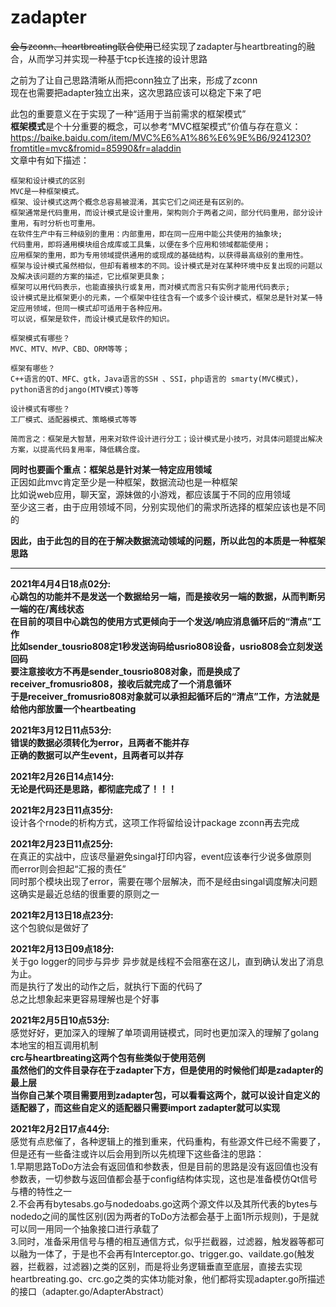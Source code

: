 # zadapter
~~会与zconn、heartbreating联合使用~~已经实现了zadapter与heartbreating的融合，从而学习并实现一种基于tcp长连接的设计思路  

之前为了让自己思路清晰从而把conn独立了出来，形成了zconn  
现在也需要把adapter独立出来，这次思路应该可以稳定下来了吧  

此包的重要意义在于实现了一种“适用于当前需求的框架模式”  
**框架模式**是个十分重要的概念，可以参考“MVC框架模式”价值与存在意义：  
https://baike.baidu.com/item/MVC%E6%A1%86%E6%9E%B6/9241230?fromtitle=mvc&fromid=85990&fr=aladdin  
文章中有如下描述：  

    框架和设计模式的区别
    MVC是一种框架模式。   
    框架、设计模式这两个概念总容易被混淆，其实它们之间还是有区别的。
    框架通常是代码重用，而设计模式是设计重用，架构则介于两者之间，部分代码重用，部分设计重用，有时分析也可重用。
    在软件生产中有三种级别的重用：内部重用，即在同一应用中能公共使用的抽象块;
    代码重用，即将通用模块组合成库或工具集，以便在多个应用和领域都能使用；
    应用框架的重用，即为专用领域提供通用的或现成的基础结构，以获得最高级别的重用性。
    框架与设计模式虽然相似，但却有着根本的不同。设计模式是对在某种环境中反复出现的问题以及解决该问题的方案的描述，它比框架更具象；
    框架可以用代码表示，也能直接执行或复用，而对模式而言只有实例才能用代码表示;
    设计模式是比框架更小的元素，一个框架中往往含有一个或多个设计模式，框架总是针对某一特定应用领域，但同一模式却可适用于各种应用。
    可以说，框架是软件，而设计模式是软件的知识。
    
    框架模式有哪些？
    MVC、MTV、MVP、CBD、ORM等等；
    
    框架有哪些？
    C++语言的QT、MFC、gtk，Java语言的SSH 、SSI，php语言的 smarty(MVC模式)，python语言的django(MTV模式)等等
    
    设计模式有哪些？
    工厂模式、适配器模式、策略模式等等
    
    简而言之：框架是大智慧，用来对软件设计进行分工；设计模式是小技巧，对具体问题提出解决方案，以提高代码复用率，降低耦合度。  
**同时也要画个重点：框架总是针对某一特定应用领域**  
正因如此mvc肯定至少是一种框架，数据流动也是一种框架  
比如说web应用，聊天室，源妹做的小游戏，都应该属于不同的应用领域  
至少这三者，由于应用领域不同，分别实现他们的需求所选择的框架应该也是不同的  

**因此，由于此包的目的在于解决数据流动领域的问题，所以此包的本质是一种框架思路**

***
**2021年4月4日18点02分:**  
**心跳包的功能并不是发送一个数据给另一端，而是接收另一端的数据，从而判断另一端的在/离线状态**  
**在目前的项目中心跳包的使用方式更倾向于一个发送/响应消息循环后的“清点”工作**  
**比如sender_tousrio808定1秒发送询码给usrio808设备，usrio808会立刻发送回码**  
**要注意接收方不再是sender_tousrio808对象，而是换成了receiver_fromusrio808，接收后就完成了一个消息循环**  
**于是receiver_fromusrio808对象就可以承担起循环后的“清点”工作，方法就是给他内部放置一个heartbeating**  

**2021年3月12日11点53分:**  
**错误的数据必须转化为error，且两者不能并存**  
**正确的数据可以产生event，且两者可以并存**  

**2021年2月26日14点14分:**  
**无论是代码还是思路，都彻底完成了！！！**

**2021年2月23日11点35分:**  
设计各个rnode的析构方式，这项工作将留给设计package zconn再去完成  

**2021年2月23日11点25分:**  
在真正的实战中，应该尽量避免singal打印内容，event应该奉行少说多做原则  
而error则会担起“汇报的责任”  
同时那个模块出现了error，需要在哪个层解决，而不是经由singal调度解决问题  
这确实是最近总结的很重要的原则之一  

**2021年2月13日18点23分:**  
这个包貌似是做好了  

**2021年2月13日09点18分:**  
关于go logger的同步与异步
异步就是线程不会阻塞在这儿，直到确认发出了消息为止。  
而是执行了发出的动作之后，就执行下面的代码了  
总之比想象起来更容易理解也是个好事  

**2021年2月5日10点53分:**  
感觉好好，更加深入的理解了单项调用链模式，同时也更加深入的理解了golang本地宝的相互调用机制  
**crc与heartbreating这两个包有些类似于使用范例**  
**虽然他们的文件目录存在于zadapter下方，但是使用的时候他们却是zadapter的最上层**  
**当你自己某个项目需要用到zadapter包，可以看看这两个，就可以设计自定义的适配器了，而这些自定义的适配器只需要import zadapter就可以实现**  

**2021年2月2日17点44分:**  
感觉有点悲催了，各种逻辑上的推到重来，代码重构，有些源文件已经不需要了，但是还有一些备注或许以后会用到所以先梳理下这些备注的思路：  
1.早期思路ToDo方法会有返回值和参数表，但是目前的思路是没有返回值也没有参数表，一切参数与返回值都会基于config结构体实现，这也是准备模仿Qt信号与槽的特性之一  
2.不会再有bytesabs.go与nodedoabs.go这两个源文件以及其所代表的bytes与nodedo之间的属性区别(因为两者的ToDo方法都会基于上面1所示规则)，于是就可以同一用同一个抽象接口进行承载了  
3.同时，准备采用信号与槽的相互通信方式，似乎拦截器，过滤器，触发器等都可以融为一体了，于是也不会再有Interceptor.go、trigger.go、vaildate.go(触发器，拦截器，过滤器)之类的区别，而是将业务逻辑垂直至底层，直接去实现heartbreating.go、crc.go之类的实体功能对象，他们都将实现adapter.go所描述的接口（adapter.go/AdapterAbstract）  



